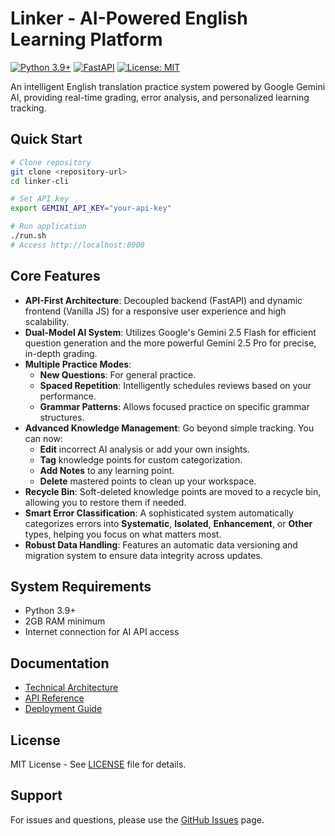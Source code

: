 # Linker - AI-Powered English Learning Platform

[![Python 3.9+](https://img.shields.io/badge/python-3.9+-blue.svg)](https://www.python.org/downloads/)
[![FastAPI](https://img.shields.io/badge/FastAPI-0.111.0-green.svg)](https://fastapi.tiangolo.com/)
[![License: MIT](https://img.shields.io/badge/License-MIT-yellow.svg)](https://opensource.org/licenses/MIT)

An intelligent English translation practice system powered by Google Gemini AI, providing real-time grading, error analysis, and personalized learning tracking.

## Quick Start

```bash
# Clone repository
git clone <repository-url>
cd linker-cli

# Set API key
export GEMINI_API_KEY="your-api-key"

# Run application
./run.sh
# Access http://localhost:8000
```

## Core Features

- **API-First Architecture**: Decoupled backend (FastAPI) and dynamic frontend (Vanilla JS) for a responsive user experience and high scalability.
- **Dual-Model AI System**: Utilizes Google's Gemini 2.5 Flash for efficient question generation and the more powerful Gemini 2.5 Pro for precise, in-depth grading.
- **Multiple Practice Modes**:
  - **New Questions**: For general practice.
  - **Spaced Repetition**: Intelligently schedules reviews based on your performance.
  - **Grammar Patterns**: Allows focused practice on specific grammar structures.
- **Advanced Knowledge Management**: Go beyond simple tracking. You can now:
  - **Edit** incorrect AI analysis or add your own insights.
  - **Tag** knowledge points for custom categorization.
  - **Add Notes** to any learning point.
  - **Delete** mastered points to clean up your workspace.
- **Recycle Bin**: Soft-deleted knowledge points are moved to a recycle bin, allowing you to restore them if needed.
- **Smart Error Classification**: A sophisticated system automatically categorizes errors into **Systematic**, **Isolated**, **Enhancement**, or **Other** types, helping you focus on what matters most.
- **Robust Data Handling**: Features an automatic data versioning and migration system to ensure data integrity across updates.

## System Requirements

- Python 3.9+
- 2GB RAM minimum
- Internet connection for AI API access

## Documentation

- [Technical Architecture](./docs/ARCHITECTURE.md)
- [API Reference](./docs/API.md)
- [Deployment Guide](./docs/DEPLOYMENT.md)

## License

MIT License - See [LICENSE](LICENSE) file for details.

## Support

For issues and questions, please use the [GitHub Issues](https://github.com/yourusername/linker-cli/issues) page.